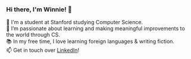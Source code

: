 ### Hi there, I'm Winnie! 👋

🔭 I'm a student at Stanford studying Computer Science. <br/>
🌱 I’m passionate about learning and making meaningful improvements to the world through CS. <br/>
📚 In my free time, I love learning foreign languages & writing fiction. <br/>
📫 Get in touch over [LinkedIn](https://www.linkedin.com/in/winniecc/)!
